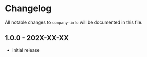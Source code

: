 # Changelog

All notable changes to `company-info` will be documented in this file.

## 1.0.0 - 202X-XX-XX

- initial release
